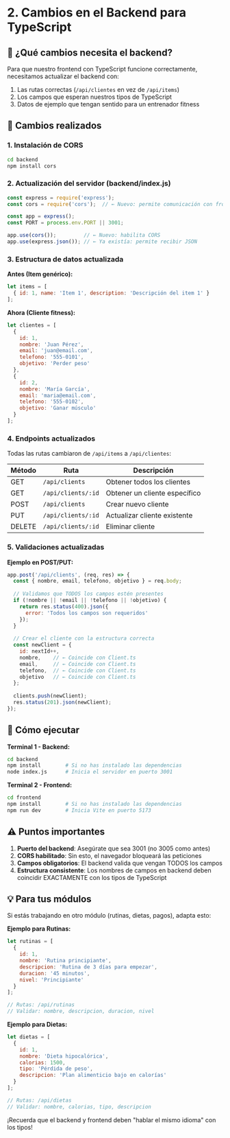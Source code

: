 # 2. Cambios en el Backend para TypeScript

## 🎯 ¿Qué cambios necesita el backend?

Para que nuestro frontend con TypeScript funcione correctamente, necesitamos actualizar el backend con:
1. Las rutas correctas (`/api/clientes` en vez de `/api/items`)
2. Los campos que esperan nuestros tipos de TypeScript
3. Datos de ejemplo que tengan sentido para un entrenador fitness

## 📝 Cambios realizados

### 1. Instalación de CORS
```bash
cd backend
npm install cors
```

### 2. Actualización del servidor (backend/index.js)

```javascript
const express = require('express');
const cors = require('cors');  // ← Nuevo: permite comunicación con frontend

const app = express();
const PORT = process.env.PORT || 3001;

app.use(cors());         // ← Nuevo: habilita CORS
app.use(express.json()); // ← Ya existía: permite recibir JSON
```

### 3. Estructura de datos actualizada

**Antes (Item genérico):**
```javascript
let items = [
  { id: 1, name: 'Item 1', description: 'Descripción del item 1' }
];
```

**Ahora (Cliente fitness):**
```javascript
let clientes = [
  { 
    id: 1, 
    nombre: 'Juan Pérez', 
    email: 'juan@email.com',
    telefono: '555-0101',
    objetivo: 'Perder peso'
  },
  { 
    id: 2, 
    nombre: 'María García', 
    email: 'maria@email.com',
    telefono: '555-0102',
    objetivo: 'Ganar músculo'
  }
];
```

### 4. Endpoints actualizados

Todas las rutas cambiaron de `/api/items` a `/api/clientes`:

| Método | Ruta | Descripción |
|--------|------|-------------|
| GET | `/api/clients` | Obtener todos los clientes |
| GET | `/api/clients/:id` | Obtener un cliente específico |
| POST | `/api/clients` | Crear nuevo cliente |
| PUT | `/api/clients/:id` | Actualizar cliente existente |
| DELETE | `/api/clients/:id` | Eliminar cliente |

### 5. Validaciones actualizadas

**Ejemplo en POST/PUT:**
```javascript
app.post('/api/clients', (req, res) => {
  const { nombre, email, telefono, objetivo } = req.body;
  
  // Validamos que TODOS los campos estén presentes
  if (!nombre || !email || !telefono || !objetivo) {
    return res.status(400).json({ 
      error: 'Todos los campos son requeridos' 
    });
  }
  
  // Crear el cliente con la estructura correcta
  const newClient = {
    id: nextId++,
    nombre,    // ← Coincide con Client.ts
    email,     // ← Coincide con Client.ts
    telefono,  // ← Coincide con Client.ts
    objetivo   // ← Coincide con Client.ts
  };
  
  clients.push(newClient);
  res.status(201).json(newClient);
});
```

## 🚀 Cómo ejecutar

**Terminal 1 - Backend:**
```bash
cd backend
npm install        # Si no has instalado las dependencias
node index.js      # Inicia el servidor en puerto 3001
```

**Terminal 2 - Frontend:**
```bash
cd frontend
npm install        # Si no has instalado las dependencias
npm run dev        # Inicia Vite en puerto 5173
```

## ⚠️ Puntos importantes

1. **Puerto del backend**: Asegúrate que sea 3001 (no 3005 como antes)
2. **CORS habilitado**: Sin esto, el navegador bloqueará las peticiones
3. **Campos obligatorios**: El backend valida que vengan TODOS los campos
4. **Estructura consistente**: Los nombres de campos en backend deben coincidir EXACTAMENTE con los tipos de TypeScript

## 💡 Para tus módulos

Si estás trabajando en otro módulo (rutinas, dietas, pagos), adapta esto:

**Ejemplo para Rutinas:**
```javascript
let rutinas = [
  { 
    id: 1, 
    nombre: 'Rutina principiante', 
    descripcion: 'Rutina de 3 días para empezar',
    duracion: '45 minutos',
    nivel: 'Principiante'
  }
];

// Rutas: /api/rutinas
// Validar: nombre, descripcion, duracion, nivel
```

**Ejemplo para Dietas:**
```javascript
let dietas = [
  { 
    id: 1, 
    nombre: 'Dieta hipocalórica', 
    calorias: 1500,
    tipo: 'Pérdida de peso',
    descripcion: 'Plan alimenticio bajo en calorías'
  }
];

// Rutas: /api/dietas
// Validar: nombre, calorias, tipo, descripcion
```

¡Recuerda que el backend y frontend deben "hablar el mismo idioma" con los tipos!
